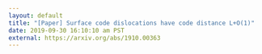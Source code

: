 ```yaml
---
layout: default
title: "[Paper] Surface code dislocations have code distance L+O(1)"
date: 2019-09-30 16:10:10 am PST
external: https://arxiv.org/abs/1910.00363
---
```

